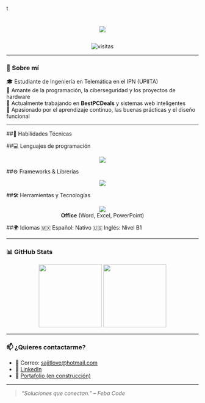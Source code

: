 t<h1 align="center">
  <img src="https://readme-typing-svg.herokuapp.com/?lines=Hola,+soy+Sajit+Ventura;Desarrollador+FullStack;Apasionado+por+la+IA+y+los+Sistemas+Distribuidos;&center=true&size=25" />
</h1>

<p align="center">
  <img src="https://komarev.com/ghpvc/?username=EseWey21&label=Visitas+al+perfil&color=brightgreen" alt="visitas" />
</p>

---

### 🙋 Sobre mí

🎓 Estudiante de Ingeniería en Telemática en el IPN (UPIITA)  
🧠 Amante de la programación, la ciberseguridad y los proyectos de hardware  
🚀 Actualmente trabajando en **BestPCDeals** y sistemas web inteligentes  
🎯 Apasionado por el aprendizaje continuo, las buenas prácticas y el diseño funcional

---

##🧠 Habilidades Técnicas

##💻 Lenguajes de programación
<p align="center"> <img src="https://skillicons.dev/icons?i=c,cpp,python,cs,js,css" /> </p>
##⚙️ Frameworks & Librerías
<p align="center"> <img src="https://skillicons.dev/icons?i=react,nodejs,dotnet" /> </p>
##🛠️ Herramientas y Tecnologías
<p align="center"> <img src="https://skillicons.dev/icons?i=mysql,postgresql,postman,latex" /> <br /> <strong>Office</strong> (Word, Excel, PowerPoint) </p>
##🌍 Idiomas
🇲🇽 Español: Nativo
🇺🇸 Inglés: Nivel B1

---

### 📊 GitHub Stats

<p align="center">
  <img src="https://github-readme-stats.vercel.app/api?username=EseWey21&show_icons=true&theme=tokyonight" height="165" />
  <img src="https://github-readme-stats.vercel.app/api/top-langs/?username=EseWey21&layout=compact&theme=tokyonight" height="165" />
</p>

---

### 📫 ¿Quieres contactarme?

- 📧 Correo: [sajitlove@hotmail.com](mailto:sajitlove@hotmail.com)
- 💼 [LinkedIn](https://www.linkedin.com/in/sajit-ventura-4197411b7/)
- 🧠 [Portafolio (en construcción)](https://github.com/EseWey21/portafolio)

---

> _“Soluciones que conectan.” – Feba Code_
